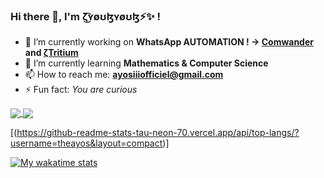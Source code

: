 ### Hi there 👋, I'm ζ͜͡ʏøʊɮʏøʊɮ⚡✨ !

- 🔭 I’m currently working on **WhatsApp AUTOMATION ! -> [Comwander](https://github.com/TheAyos/Comwander) and [ζTritium](https://github.com/TheAyos/Tritium-WA)**
- 🌱 I’m currently learning **Mathematics & Computer Science**
- 📫 How to reach me: **ayosiiiofficiel@gmail.com**
- ⚡ Fun fact: _You are curious_

<a href="https://github.com/TheAyos">
  <img align="center" src="https://github-readme-stats-tau-neon-70.vercel.app/api?username=theayos&count_private=true&show_icons=true" />
</a>
<a href="https://github.com/TheAyos">
  <img align="center" src="https://github-readme-stats-tau-neon-70.vercel.app/api/top-langs/?username=theayos&layout=compact" />
</a>

[(https://github-readme-stats-tau-neon-70.vercel.app/api/top-langs/?username=theayos&layout=compact)]

[![My wakatime stats](https://github-readme-stats-tau-neon-70.vercel.app/api/wakatime?username=@TheAyos)](https://github.com/TheAyos)
